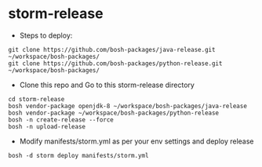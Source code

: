 # storm-release

* Steps to deploy:
```
git clone https://github.com/bosh-packages/java-release.git ~/workspace/bosh-packages/
git clone https://github.com/bosh-packages/python-release.git ~/workspace/bosh-packages/
```

* Clone this repo and Go to this storm-release directory
```
cd storm-release
bosh vendor-package openjdk-8 ~/workspace/bosh-packages/java-release
bosh vendor-package ~/workspace/bosh-packages/python-release
bosh -n create-release --force
bosh -n upload-release
```

* Modify manifests/storm.yml as per your env settings and deploy release 
```
bosh -d storm deploy manifests/storm.yml
```




